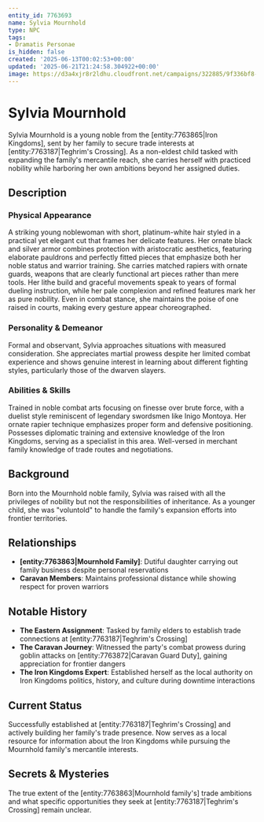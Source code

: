 ```yaml
---
entity_id: 7763693
name: Sylvia Mournhold
type: NPC
tags:
- Dramatis Personae
is_hidden: false
created: '2025-06-13T00:02:53+00:00'
updated: '2025-06-21T21:24:58.304922+00:00'
image: https://d3a4xjr8r2ldhu.cloudfront.net/campaigns/322885/9f336bf8-9c36-4054-8fb5-95d42d379e20.jpg
---
```


# Sylvia Mournhold

Sylvia Mournhold is a young noble from the [entity:7763865|Iron Kingdoms], sent by her family to secure trade interests at [entity:7763187|Teghrim's Crossing]. As a non-eldest child tasked with expanding the family's mercantile reach, she carries herself with practiced nobility while harboring her own ambitions beyond her assigned duties.

## Description

### Physical Appearance

A striking young noblewoman with short, platinum-white hair styled in a practical yet elegant cut that frames her delicate features. Her ornate black and silver armor combines protection with aristocratic aesthetics, featuring elaborate pauldrons and perfectly fitted pieces that emphasize both her noble status and warrior training. She carries matched rapiers with ornate guards, weapons that are clearly functional art pieces rather than mere tools. Her lithe build and graceful movements speak to years of formal dueling instruction, while her pale complexion and refined features mark her as pure nobility. Even in combat stance, she maintains the poise of one raised in courts, making every gesture appear choreographed.

### Personality & Demeanor

Formal and observant, Sylvia approaches situations with measured consideration. She appreciates martial prowess despite her limited combat experience and shows genuine interest in learning about different fighting styles, particularly those of the dwarven slayers.

### Abilities & Skills

Trained in noble combat arts focusing on finesse over brute force, with a duelist style reminiscent of legendary swordsmen like Inigo Montoya. Her ornate rapier technique emphasizes proper form and defensive positioning. Possesses diplomatic training and extensive knowledge of the Iron Kingdoms, serving as a specialist in this area. Well-versed in merchant family knowledge of trade routes and negotiations.

## Background

Born into the Mournhold noble family, Sylvia was raised with all the privileges of nobility but not the responsibilities of inheritance. As a younger child, she was "voluntold" to handle the family's expansion efforts into frontier territories.

## Relationships

- **[entity:7763863|Mournhold Family]**: Dutiful daughter carrying out family business despite personal reservations
- **Caravan Members**: Maintains professional distance while showing respect for proven warriors

## Notable History

- **The Eastern Assignment**: Tasked by family elders to establish trade connections at [entity:7763187|Teghrim's Crossing]
- **The Caravan Journey**: Witnessed the party's combat prowess during goblin attacks on [entity:7763872|Caravan Guard Duty], gaining appreciation for frontier dangers
- **The Iron Kingdoms Expert**: Established herself as the local authority on Iron Kingdoms politics, history, and culture during downtime interactions

## Current Status

Successfully established at [entity:7763187|Teghrim's Crossing] and actively building her family's trade presence. Now serves as a local resource for information about the Iron Kingdoms while pursuing the Mournhold family's mercantile interests.

## Secrets & Mysteries

The true extent of the [entity:7763863|Mournhold family's] trade ambitions and what specific opportunities they seek at [entity:7763187|Teghrim's Crossing] remain unclear.